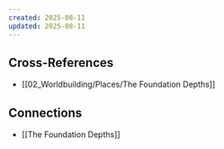 ```yaml
---
created: 2025-08-11
updated: 2025-08-11
---
```




## Cross-References

- [[02_Worldbuilding/Places/The Foundation Depths]]


## Connections

- [[The Foundation Depths]]
